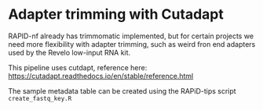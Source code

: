 # Adapter trimming with Cutadapt

RAPID-nf already has trimmomatic implemented, but for certain projects we need more flexibility with adapter trimming, such as weird fron end adapters used by the Revelo low-input RNA kit.

This pipeline uses cutdapt, reference here: https://cutadapt.readthedocs.io/en/stable/reference.html

The sample metadata table can be created using the RAPiD-tips script `create_fastq_key.R`
